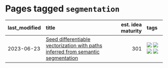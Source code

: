 # Pages tagged `segmentation`

|last_modified|title|est. idea maturity|tags
|:---|:---|---:|:---|
|2023-06-23|[Seed differentiable vectorization with paths inferred from semantic segmentation](../vectorize_anything.md)|301|[![](https://img.shields.io/badge/tag-experimental-12eec5)](../tags/experimental.md) [![](https://img.shields.io/badge/tag-segmentation-d548d8)](../tags/segmentation.md) [![](https://img.shields.io/badge/tag-svg-98b52b)](../tags/svg.md) [![](https://img.shields.io/badge/tag-tooling-82d6e)](../tags/tooling.md)|